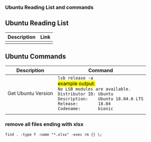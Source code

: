 ### Ubuntu Reading List and commands

## Ubuntu Reading List
|Description|Link    |
| :----    | :---   |
|  | |

## Ubuntu Commands 
|Description |Command |
| -----------|----------- |  
| Get Ubuntu Version | `lsb_release -a` <br> <mark>example output: </mark> <br> `No LSB modules are available.` <br> `Distributor ID: Ubuntu` <br> `Description:    Ubuntu 18.04.6 LTS` <br> `Release:        18.04` <br> `Codename:       bionic` |
|||

### remove all files ending with xlsx

```
find . -type f -name "*.xlsx" -exec rm {} \;
```